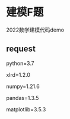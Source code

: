 # 建模F题

2022数学建模代码demo

## request

python=3.7

xlrd=1.2.0

numpy=1.21.6

pandas=1.3.5

matplotlib=3.5.3

